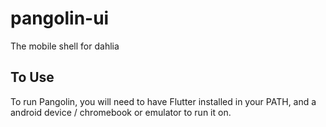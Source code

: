 # pangolin-ui
The mobile shell for dahlia

## To Use

To run Pangolin, you will need to have Flutter installed in your PATH, and a android device / chromebook or emulator to run it on.
